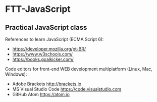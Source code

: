 # FTT-JavaScript
## Practical JavaScript class

References to learn JavaScript (ECMA Script 6):

- https://developer.mozilla.org/pt-BR/ 
- https://www.w3schools.com/
- https://books.goalkicker.com/

Code editors for front-end WEB development multiplatform (Linux, Mac, Windows):

- Adobe Brackets http://brackets.io
- MS Visual Studio Code https://code.visualstudio.com
- GitHub Atom https://atom.io
